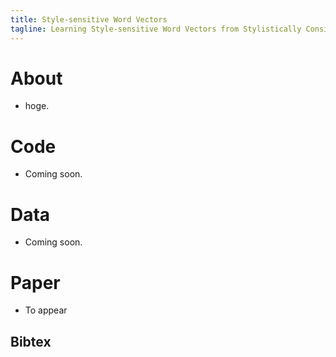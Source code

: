 ```yaml
---
title: Style-sensitive Word Vectors
tagline: Learning Style-sensitive Word Vectors from Stylistically Consistent Utterances — ACL2018
---
```


# About
- hoge.

# Code
- Coming soon.

# Data
- Coming soon.

# Paper
- To appear

## Bibtex
